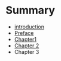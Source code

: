 # Summary

* [introduction](README.md)
* [Preface](chapter0.md)
* [Chapter1](chapter1.md)
* [Chapter 2](chapter2.md)
* Chapter 3

